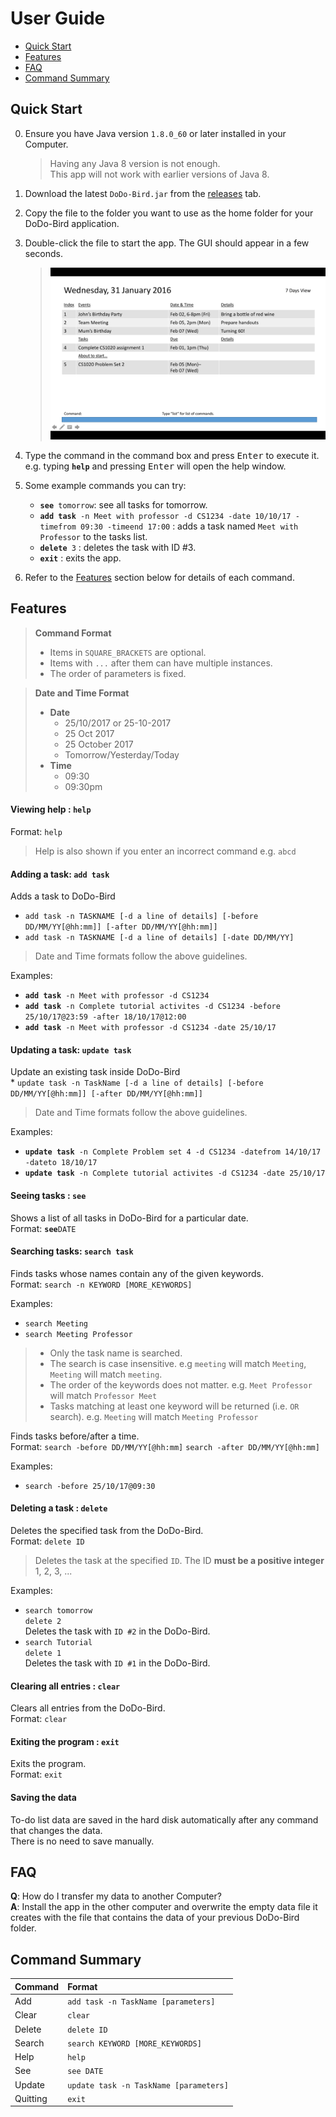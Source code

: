 # User Guide

* [Quick Start](#quick-start)
* [Features](#features)
* [FAQ](#faq)
* [Command Summary](#command-summary)

## Quick Start

0. Ensure you have Java version `1.8.0_60` or later installed in your Computer.<br>
   > Having any Java 8 version is not enough. <br>
   This app will not work with earlier versions of Java 8.

1. Download the latest `DoDo-Bird.jar` from the [releases](../../../releases) tab.
2. Copy the file to the folder you want to use as the home folder for your DoDo-Bird application.
3. Double-click the file to start the app. The GUI should appear in a few seconds.
   > ![GUI](./images/UpdatedUI_041016.png)

4. Type the command in the command box and press <kbd>Enter</kbd> to execute it. <br>
   e.g. typing **`help`** and pressing <kbd>Enter</kbd> will open the help window.
5. Some example commands you can try:
   * **`see`**` tomorrow`:  see all tasks for tomorrow.
   * **`add task`**` -n Meet with professor -d CS1234 -date 10/10/17 -timefrom 09:30 -timeend 17:00` :
     adds a task named `Meet with Professor` to the tasks list.
   * **`delete`**` 3` : deletes the task with ID #3.
   * **`exit`** : exits the app.
6. Refer to the [Features](#features) section below for details of each command.<br>


## Features

> **Command Format**
> * Items in `SQUARE_BRACKETS` are optional.
> * Items with `...` after them can have multiple instances.
> * The order of parameters is fixed.

> **Date and Time Format**
> * **Date**
>   * 25/10/2017 or 25-10-2017
>   * 25 Oct 2017
>   * 25 October 2017
>   * Tomorrow/Yesterday/Today
> * **Time**
>   * 09:30
>   * 09:30pm

#### Viewing help : `help`
Format: `help`

> Help is also shown if you enter an incorrect command e.g. `abcd`

#### Adding a task: `add task`
Adds a task to DoDo-Bird<br>

* `add task -n TASKNAME
[-d a line of details] [-before DD/MM/YY[@hh:mm]] [-after DD/MM/YY[@hh:mm]]` <br>
* `add task -n TASKNAME
[-d a line of details] [-date DD/MM/YY]`

> Date and Time formats follow the above guidelines.

Examples:

* **`add task`**` -n Meet with professor -d CS1234`
* **`add task`**` -n Complete tutorial activites -d CS1234 -before 25/10/17@23:59 -after 18/10/17@12:00`
* **`add task`**` -n Meet with professor -d CS1234 -date 25/10/17`

#### Updating a task: `update task`
Update an existing task inside DoDo-Bird<br>
*
`update task -n TaskName [-d a line of details] [-before DD/MM/YY[@hh:mm]] [-after DD/MM/YY[@hh:mm]]`



> Date and Time formats follow the above guidelines.

Examples:

* **`update task`**` -n Complete Problem set 4 -d CS1234 -datefrom 14/10/17 -dateto 18/10/17`
* **`update task`**` -n Complete tutorial activites -d CS1234 -date 25/10/17`

#### Seeing tasks : `see`
Shows a list of all tasks in DoDo-Bird for a particular date.<br>
Format: **`see`**`DATE`

#### Searching tasks: `search task`
Finds tasks whose names contain any of the given keywords.<br>
Format: `search -n KEYWORD [MORE_KEYWORDS]`

Examples:
* `search Meeting`<br>
* `search Meeting Professor`<br>

> * Only the task name is searched.
> * The search is case insensitive. e.g `meeting` will match `Meeting`, `Meeting` will match `meeting`.
> * The order of the keywords does not matter. e.g. `Meet Professor` will match `Professor Meet`
> * Tasks matching at least one keyword will be returned (i.e. `OR` search).
    e.g. `Meeting` will match `Meeting Professor`

Finds tasks before/after a time.<br>
Format: `search -before DD/MM/YY[@hh:mm]`
		`search -after DD/MM/YY[@hh:mm]`

Examples:
* `search -before 25/10/17@09:30`<br>

#### Deleting a task : `delete`
Deletes the specified task from the DoDo-Bird.<br>
Format: `delete ID`

> Deletes the task at the specified `ID`. The ID **must be a positive integer** 1, 2, 3, ...

Examples:
* `search tomorrow`<br>
  `delete 2`<br>
  Deletes the task with `ID #2` in the DoDo-Bird.
* `search Tutorial`<br>
  `delete 1`<br>
  Deletes the task with `ID #1` in the DoDo-Bird.


#### Clearing all entries : `clear`
Clears all entries from the DoDo-Bird.<br>
Format: `clear`  

#### Exiting the program : `exit`
Exits the program.<br>
Format: `exit`  

#### Saving the data
To-do list data are saved in the hard disk automatically after any command that changes the data.<br>
There is no need to save manually.

## FAQ

**Q**: How do I transfer my data to another Computer?<br>
**A**: Install the app in the other computer and overwrite the empty data file it creates with
       the file that contains the data of your previous DoDo-Bird folder.

## Command Summary

Command | Format  
-------- | :--------
Add | `add task -n TaskName [parameters]`
Clear | `clear`
Delete | `delete ID`
Search | `search KEYWORD [MORE_KEYWORDS]`
Help | `help`
See | `see DATE`
Update | `update task -n TaskName [parameters]`
Quitting | `exit`
